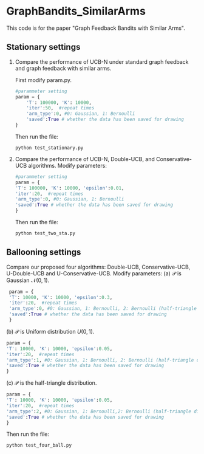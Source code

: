 # GraphBandits_SimilarArms
This code is for the paper "Graph Feedback Bandits with Similar Arms".
## Stationary settings
1. Compare the performance of UCB-N under standard graph feedback and graph feedback with similar arms.
   
    First modify param.py.
    ```python
    #parammeter setting
    param = {
        'T': 100000, 'K': 10000, 
        'iter':50,  #repeat times
        'arm_type':0, #0: Gaussian, 1: Bernoulli 
        'saved':True # whether the data has been saved for drawing
    }

    ```
    Then run the file:
    ```
    python test_stationary.py
    ```
2.  Compare the performance of UCB-N, Double-UCB, and Conservative-UCB algorithms.
    Modify parameters:
    ```python
    #parammeter setting
    param = {
    'T': 100000, 'K': 10000, 'epsilon':0.01,
    'iter':20,  #repeat times
    'arm_type':0, #0: Gaussian, 1: Bernoulli 
    'saved':True # whether the data has been saved for drawing
    }
    ```
    Then run the file:
    ```bash
    python test_two_sta.py
    ```
## Ballooning settings
 Compare  our proposed four algorithms: Double-UCB, Conservative-UCB, U-Double-UCB and U-Conservative-UCB.
 Modify parameters:
   (a) $\mathcal{P}$ is Gaussian  $\mathcal{N}(0,1)$.
   ```python
    param = {
    'T': 10000, 'K': 10000, 'epsilon':0.3,
    'iter':20,  #repeat times
    'arm_type':0, #0: Gaussian, 1: Bernoulli, 2: Bernoulli (half-triangle distribution for Ballooning settings )
    'saved':True # whether the data has been saved for drawing
    }
```
(b) $\mathcal{P}$ is Uniform distribution  $U(0,1)$.
```python
param = {
'T': 10000, 'K': 10000, 'epsilon':0.05,
'iter':20,  #repeat times
'arm_type':1, #0: Gaussian, 1: Bernoulli, 2: Bernoulli (half-triangle distribution for Ballooning settings )
'saved':True # whether the data has been saved for drawing
}
```
(c) $\mathcal{P}$ is the half-triangle distribution.
```python
param = {
'T': 10000, 'K': 10000, 'epsilon':0.05,
'iter':20,  #repeat times
'arm_type':2, #0: Gaussian, 1: Bernoulli,2: Bernoulli (half-triangle distribution for Ballooning settings)
'saved':True # whether the data has been saved for drawing
}
```
Then run the file:
```bash
python test_four_ball.py
```